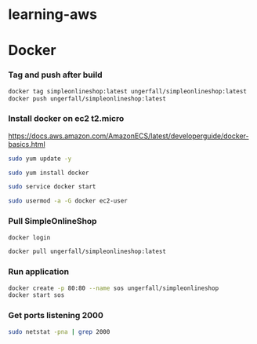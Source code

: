 # learning-aws

# Docker

### Tag and push after build
``` bash
docker tag simpleonlineshop:latest ungerfall/simpleonlineshop:latest
docker push ungerfall/simpleonlineshop:latest
```

### Install docker on ec2 t2.micro
<https://docs.aws.amazon.com/AmazonECS/latest/developerguide/docker-basics.html>

``` bash
sudo yum update -y
```

``` bash
sudo yum install docker
```

``` bash
sudo service docker start
```

``` bash
sudo usermod -a -G docker ec2-user
```

### Pull SimpleOnlineShop

``` bash
docker login
```

``` bash
docker pull ungerfall/simpleonlineshop:latest
```

### Run application

``` bash
docker create -p 80:80 --name sos ungerfall/simpleonlineshop
docker start sos
```

### Get ports listening 2000

``` bash
sudo netstat -pna | grep 2000
```

